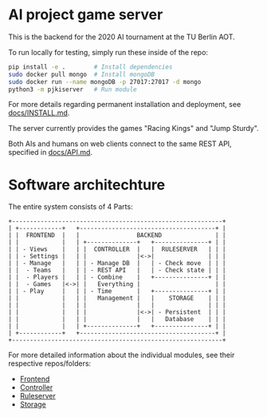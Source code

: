 AI project game server
======================

This is the backend for the 2020 AI tournament at the TU Berlin AOT.

To run locally for testing, simply run these inside of the repo:
```bash
pip install -e .        # Install dependencies
sudo docker pull mongo  # Install mongoDB
sudo docker run --name mongoDB -p 27017:27017 -d mongo
python3 -m pjkiserver   # Run module
```
For more details regarding permanent installation and deployment, see
[docs/INSTALL.md](//gitlab.tubit.tu-berlin.de/PJ-KI/server/blob/master/docs/INSTALL.md).

The server currently provides the games "Racing Kings" and "Jump Sturdy".

Both AIs and humans on web clients connect to the same REST API, specified in
[docs/API.md](//gitlab.tubit.tu-berlin.de/PJ-KI/server/blob/master/docs/API.md).

# Software architechture

The entire system consists of 4 Parts:

```
+-----------------------------------------------------------+
| +------------+   +--------------------------------------+ |
| |  FRONTEND  |   |                BACKEND               | |
| |            |   | +--------------+   +---------------+ | |
| | - Views    |   | |  CONTROLLER  |   |  RULESERVER   | | |
| | - Settings |   | |              |<->|               | | |
| | - Manage   |   | | - Manage DB  |   | - Check move  | | |
| |  - Teams   |   | | - REST API   |   | - Check state | | |
| |  - Players |   | | - Combine    |   +---------------+ | |
| |  - Games   |<->| |   Everything |                     | |
| | - Play     |   | | - Time       |   +---------------+ | |
| |            |   | |   Management |   |    STORAGE    | | |
| |            |   | |              |   |               | | |
| |            |   | |              |<->| - Persistent  | | |
| |            |   | |              |   |   Database    | | |
| |            |   | +--------------+   +---------------+ | |
| +------------+   +--------------------------------------+ |
+-----------------------------------------------------------+
```

For more detailed information about the individual modules, see their
respective repos/folders:

- [Frontend](//gitlab.tubit.tu-berlin.de/PJ-KI/web-client)
- [Controller](//gitlab.tubit.tu-berlin.de/PJ-KI/server/blob/master/pjkiserver/README.md)
- [Ruleserver](//gitlab.tubit.tu-berlin.de/PJ-KI/server/blob/master/pjkiserver/ruleserver/README.md)
- [Storage](//gitlab.tubit.tu-berlin.de/PJ-KI/server/blob/master/pjkiserver/storage/README.md)
